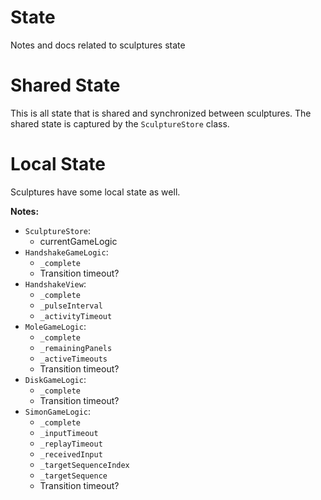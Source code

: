 # State

Notes and docs related to sculptures state

# Shared State

This is all state that is shared and synchronized between sculptures.
The shared state is captured by the `SculptureStore` class.


# Local State

Sculptures have some local state as well.

**Notes:**

* `SculptureStore`:
   * currentGameLogic
* `HandshakeGameLogic`:
   * `_complete`
   * Transition timeout?
* `HandshakeView`:
   * `_complete`
   * `_pulseInterval`
   * `_activityTimeout`
* `MoleGameLogic`:
   * `_complete`
   * `_remainingPanels`
   * `_activeTimeouts`
   * Transition timeout?
* `DiskGameLogic`:
   * `_complete`
   * Transition timeout?
* `SimonGameLogic`:
   * `_complete`
   * `_inputTimeout`
   * `_replayTimeout`
   * `_receivedInput`
   * `_targetSequenceIndex`
   * `_targetSequence`
   * Transition timeout?
